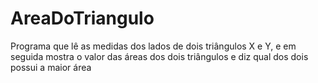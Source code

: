 # AreaDoTriangulo
 Programa que lê as medidas dos lados de dois triângulos X e  Y, e em seguida mostra o valor das áreas dos dois triângulos e diz qual dos dois possui a maior área
